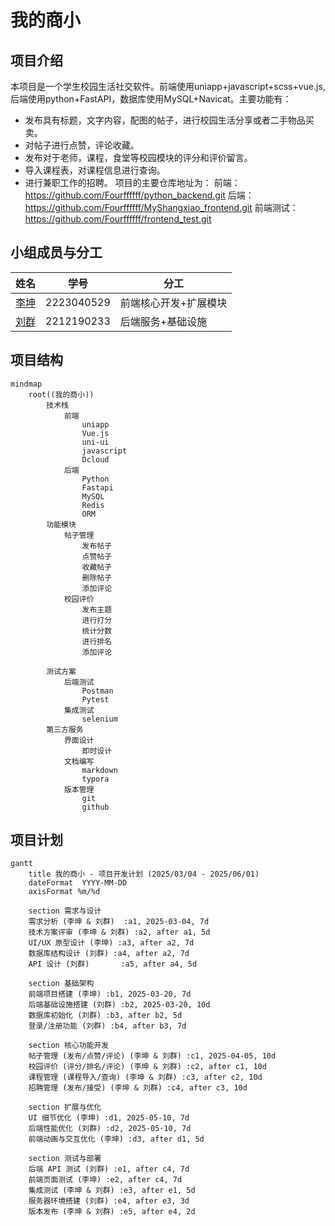 # 我的商小

## 项目介绍

本项目是一个学生校园生活社交软件。前端使用uniapp+javascript+scss+vue.js,后端使用python+FastAPI，数据库使用MySQL+Navicat。主要功能有：

- 发布具有标题，文字内容，配图的帖子，进行校园生活分享或者二手物品买卖。
- 对帖子进行点赞，评论收藏。
- 发布对于老师，课程，食堂等校园模块的评分和评价留言。
- 导入课程表，对课程信息进行查询。
- 进行兼职工作的招聘。
项目的主要仓库地址为：
前端：https://github.com/Fourffffff/python_backend.git
后端：https://github.com/Fourffffff/MyShangxiao_frontend.git
前端测试：https://github.com/Fourffffff/frontend_test.git

## 小组成员与分工

| 姓名                                    | 学号       | 分工                  |
| --------------------------------------- | ---------- | --------------------- |
| [李坤](https://github.com/applekkkk)    | 2223040529 | 前端核心开发+扩展模块 |
| [刘群](https://github.com/liuqun579367) | 2212190233 | 后端服务+基础设施     |

## 项目结构

```mermaid
mindmap
	root((我的商小))
		技术栈
			前端
				uniapp
				Vue.js
				uni-ui
				javascript
				Dcloud
			后端
				Python
				Fastapi
				MySQL
				Redis
				ORM
		功能模块
			帖子管理
				发布帖子
				点赞帖子
				收藏帖子
				删除帖子
				添加评论
			校园评价
				发布主题
				进行打分
				统计分数
				进行排名
				添加评论
			
		测试方案
			后端测试
				Postman
				Pytest
			集成测试
				selenium
		第三方服务
			界面设计
				即时设计
			文档编写
				markdown
				typora
			版本管理
				git
				github
```



## 项目计划

```mermaid
gantt
    title 我的商小 - 项目开发计划 (2025/03/04 - 2025/06/01)
    dateFormat  YYYY-MM-DD
    axisFormat %m/%d

    section 需求与设计
    需求分析 (李坤 & 刘群)  :a1, 2025-03-04, 7d
    技术方案评审 (李坤 & 刘群) :a2, after a1, 5d
    UI/UX 原型设计 (李坤) :a3, after a2, 7d
    数据库结构设计 (刘群) :a4, after a2, 7d
    API 设计 (刘群)       :a5, after a4, 5d

    section 基础架构
    前端项目搭建 (李坤) :b1, 2025-03-20, 7d
    后端基础设施搭建 (刘群) :b2, 2025-03-20, 10d
    数据库初始化 (刘群) :b3, after b2, 5d
    登录/注册功能 (刘群) :b4, after b3, 7d

    section 核心功能开发
    帖子管理 (发布/点赞/评论) (李坤 & 刘群) :c1, 2025-04-05, 10d
    校园评价 (评分/排名/评论) (李坤 & 刘群) :c2, after c1, 10d
    课程管理 (课程导入/查询) (李坤 & 刘群) :c3, after c2, 10d
    招聘管理 (发布/接受) (李坤 & 刘群) :c4, after c3, 10d

    section 扩展与优化
    UI 细节优化 (李坤) :d1, 2025-05-10, 7d
    后端性能优化 (刘群) :d2, 2025-05-10, 7d
    前端动画与交互优化 (李坤) :d3, after d1, 5d

    section 测试与部署
    后端 API 测试 (刘群) :e1, after c4, 7d
    前端页面测试 (李坤) :e2, after c4, 7d
    集成测试 (李坤 & 刘群) :e3, after e1, 5d
    服务器环境搭建 (刘群) :e4, after e3, 3d
    版本发布 (李坤 & 刘群) :e5, after e4, 2d

```
